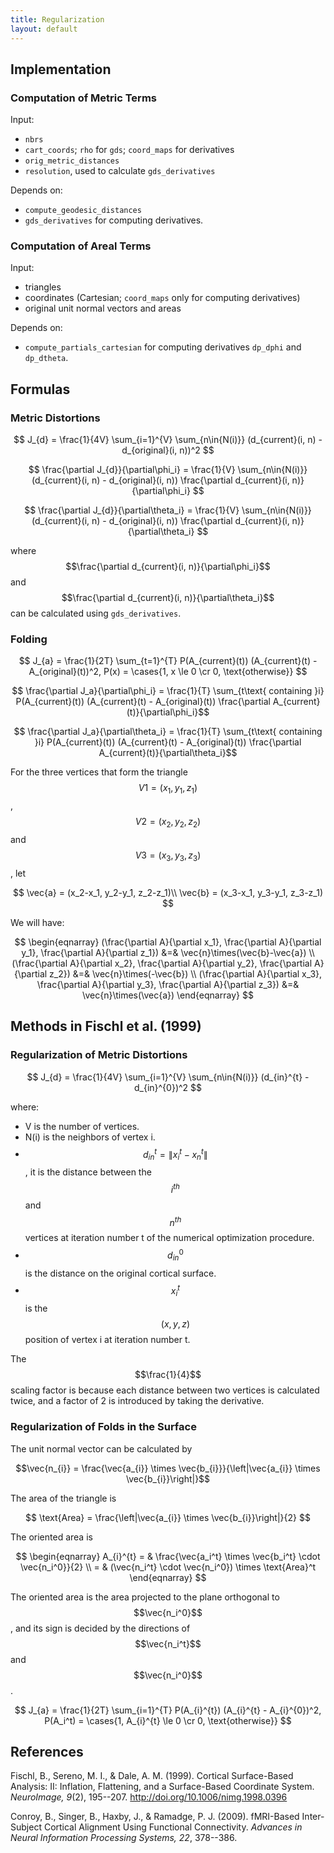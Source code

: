 ```yaml
---
title: Regularization
layout: default
---
```


## Implementation

### Computation of Metric Terms

Input:

- `nbrs`
- `cart_coords`; `rho` for `gds`; `coord_maps` for derivatives
- `orig_metric_distances`
- `resolution`, used to calculate `gds_derivatives`

Depends on:

- `compute_geodesic_distances`
- `gds_derivatives` for computing derivatives.

### Computation of Areal Terms

Input:

- triangles
- coordinates (Cartesian; `coord_maps` only for computing derivatives)
- original unit normal vectors and areas

Depends on:

- `compute_partials_cartesian` for computing derivatives `dp_dphi` and `dp_dtheta`.


## Formulas

### Metric Distortions

$$ J_{d} = \frac{1}{4V} \sum_{i=1}^{V} \sum_{n\in{N(i)}} (d_{current}(i, n) - d_{original}(i, n))^2 $$

$$ \frac{\partial J_{d}}{\partial\phi_i} = \frac{1}{V} \sum_{n\in{N(i)}}(d_{current}(i, n) - d_{original}(i, n)) \frac{\partial d_{current}(i, n)}{\partial\phi_i} $$

$$ \frac{\partial J_{d}}{\partial\theta_i} = \frac{1}{V} \sum_{n\in{N(i)}}(d_{current}(i, n) - d_{original}(i, n)) \frac{\partial d_{current}(i, n)}{\partial\theta_i} $$

where $$\frac{\partial d_{current}(i, n)}{\partial\phi_i}$$ and $$\frac{\partial d_{current}(i, n)}{\partial\theta_i}$$ can be calculated using `gds_derivatives`.

### Folding

$$ J_{a} = \frac{1}{2T} \sum_{t=1}^{T} P(A_{current}(t)) (A_{current}(t) - A_{original}(t))^2, P(x) = \cases{1, x \le 0 \cr 0, \text{otherwise}} $$

$$ \frac{\partial J_a}{\partial\phi_i} = \frac{1}{T} \sum_{t\text{ containing }i} P(A_{current}(t)) (A_{current}(t) - A_{original}(t)) \frac{\partial A_{current}(t)}{\partial\phi_i}$$

$$ \frac{\partial J_a}{\partial\theta_i} = \frac{1}{T} \sum_{t\text{ containing }i} P(A_{current}(t)) (A_{current}(t) - A_{original}(t)) \frac{\partial A_{current}(t)}{\partial\theta_i}$$

For the three vertices that form the triangle $$V1 = (x_1, y_1, z_1)$$, $$V2 = (x_2, y_2, z_2)$$ and $$V3 = (x_3, y_3, z_3)$$, let

$$ \vec{a} = (x_2-x_1, y_2-y_1, z_2-z_1)\\
\vec{b} = (x_3-x_1, y_3-y_1, z_3-z_1) $$

We will have:

$$ \begin{eqnarray}
(\frac{\partial A}{\partial x_1}, \frac{\partial A}{\partial y_1}, \frac{\partial A}{\partial z_1}) &=& \vec{n}\times(\vec{b}-\vec{a}) \\
(\frac{\partial A}{\partial x_2}, \frac{\partial A}{\partial y_2}, \frac{\partial A}{\partial z_2}) &=& \vec{n}\times(-\vec{b}) \\
(\frac{\partial A}{\partial x_3}, \frac{\partial A}{\partial y_3}, \frac{\partial A}{\partial z_3}) &=& \vec{n}\times(\vec{a})
\end{eqnarray} $$


## Methods in Fischl et al. (1999)

### Regularization of Metric Distortions

$$ J_{d} = \frac{1}{4V} \sum_{i=1}^{V} \sum_{n\in{N(i)}} (d_{in}^{t} - d_{in}^{0})^2 $$

where:

- V is the number of vertices.
- N(i) is the neighbors of vertex i.
- $$d_{in}^{t} = \| x_{i}^{t} - x_n^t \|$$, it is the distance between the $$i^{th}$$ and $$n^{th}$$ vertices at iteration number t of the numerical optimization procedure.
- $$d_{in}^{0}$$ is the distance on the original cortical surface.
- $$x_{i}^{t}$$ is the $$(x, y, z)$$ position of vertex i at iteration number t.

The $$\frac{1}{4}$$ scaling factor is because each distance between two vertices is calculated twice, and a factor of 2 is introduced by taking the derivative.

### Regularization of Folds in the Surface

The unit normal vector can be calculated by

$$\vec{n_{i}} = \frac{\vec{a_{i}} \times \vec{b_{i}}}{\left|\vec{a_{i}} \times \vec{b_{i}}\right|}$$

The area of the triangle is

$$ \text{Area} = \frac{\left|\vec{a_{i}} \times \vec{b_{i}}\right|}{2} $$

The oriented area is

$$
\begin{eqnarray}
A_{i}^{t} = & \frac{\vec{a_i^t} \times \vec{b_i^t} \cdot \vec{n_i^0}}{2} \\
          = & (\vec{n_i^t} \cdot \vec{n_i^0}) \times \text{Area}^t
\end{eqnarray}
$$

The oriented area is the area projected to the plane orthogonal to $$\vec{n_i^0}$$, and its sign is decided by the directions of $$\vec{n_i^t}$$ and $$\vec{n_i^0}$$.

$$ J_{a} = \frac{1}{2T} \sum_{i=1}^{T} P(A_{i}^{t}) (A_{i}^{t} - A_{i}^{0})^2, P(A_i^t) = \cases{1, A_{i}^{t} \le 0 \cr 0, \text{otherwise}} $$


## References

Fischl, B., Sereno, M. I., & Dale, A. M. (1999). Cortical Surface-Based Analysis: II: Inflation, Flattening, and a Surface-Based Coordinate System. _NeuroImage, 9_(2), 195--207. http://doi.org/10.1006/nimg.1998.0396

Conroy, B., Singer, B., Haxby, J., & Ramadge, P. J. (2009). fMRI-Based Inter-Subject Cortical Alignment Using Functional Connectivity. _Advances in Neural Information Processing Systems, 22_, 378--386.
